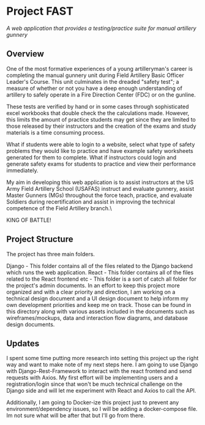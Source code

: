 # Project FAST
*A web application that provides a testing/practice suite for manual artillery gunnery*


## Overview
One of the most formative experiences of a young artilleryman's career is completing the manual gunnery
unit during Field Artillery Basic Officer Leader's Course. This unit culminates in the dreaded "safety test"; a measure of whether or not you have a deep enough understanding of artillery to safely operate in a Fire Direction Center (FDC) or on the gunline.

These tests are verified by hand or in some cases through sophisticated excel workbooks that double check the the calculations made. However, this limits the amount of practice students may get since they are limited to those released by their instructors and the creation of the exams and study materials is a time consuming process.

What if students were able to login to a website, select what type of safety problems they would like to practice
and have example safety worksheets generated for them to complete. What if instructors could login and generate
safety exams for students to practice and view their performance immediately.

My aim in developing this web application is to assist instructors at the US Army Field Artillery School (USAFAS) instruct and evaluate gunnery,
assist Master Gunners (MGs) throughout the force teach, practice, and evaluate Soldiers during recertification and assist in improving the
technical competence of the Field Artillery branch.\

KING OF BATTLE!

## Project Structure

The project has three main folders.

Django - This folder contains all of the files related to the Django backend which runs the web application.
React - This folder contains all of the files related to the React frontend
etc - This folder is a sort of catch all folder for the project's admin documents. In an effort to keep this project more organized and with a clear priority and direction, I am working on a technical design document and a UI design document to help inform my own development priorities and keep me on track. Those can be found in this directory along with various assets included in the documents such as wireframes/mockups, data and interaction flow diagrams, and database design documents.

## Updates 
 I spent some time putting more research into setting this project up the right way and want to make note of my next steps here. I am going to use Django with Django-Rest-Framework to interact with the react frontend and send requests with Axios. My first effort will be implementing users and a registration/login since that won't be much technical challenge on the Django side and will let me experiment with React and Axios to call the API.

 Additionally, I am going to Docker-ize this project just to prevent any environment/dependency issues, so I will be adding a docker-compose file. Im not sure what will be after that but I'll go from there.

 